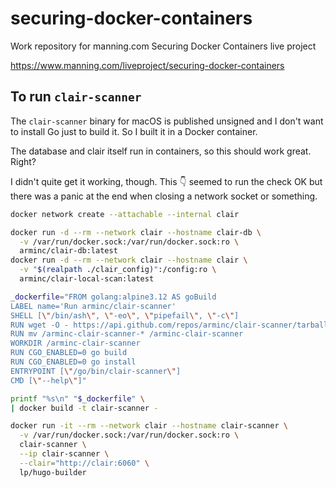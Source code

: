# securing-docker-containers

Work repository for manning.com Securing Docker Containers live project

https://www.manning.com/liveproject/securing-docker-containers

## To run `clair-scanner`

The `clair-scanner` binary for macOS is published unsigned and I don't want to install Go just to build it. So I built it in a Docker container.

The database and clair itself run in containers, so this should work great. Right?

I didn't quite get it working, though. This :point_down: seemed to run the check OK but there was a panic at the end when closing a network socket or something.

```bash
docker network create --attachable --internal clair

docker run -d --rm --network clair --hostname clair-db \
  -v /var/run/docker.sock:/var/run/docker.sock:ro \
  arminc/clair-db:latest
docker run -d --rm --network clair --hostname clair \
  -v "$(realpath ./clair_config)":/config:ro \
  arminc/clair-local-scan:latest

_dockerfile="FROM golang:alpine3.12 AS goBuild
LABEL name='Run arminc/clair-scanner'
SHELL [\"/bin/ash\", \"-eo\", \"pipefail\", \"-c\"]
RUN wget -O - https://api.github.com/repos/arminc/clair-scanner/tarball/ | tar xz -C /
RUN mv /arminc-clair-scanner-* /arminc-clair-scanner
WORKDIR /arminc-clair-scanner
RUN CGO_ENABLED=0 go build
RUN CGO_ENABLED=0 go install
ENTRYPOINT [\"/go/bin/clair-scanner\"]
CMD [\"--help\"]"

printf "%s\n" "$_dockerfile" \
| docker build -t clair-scanner -

docker run -it --rm --network clair --hostname clair-scanner \
  -v /var/run/docker.sock:/var/run/docker.sock:ro \
  clair-scanner \
  --ip clair-scanner \
  --clair="http://clair:6060" \
  lp/hugo-builder
```
